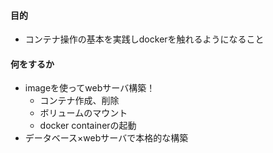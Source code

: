 #### 目的
- コンテナ操作の基本を実践しdockerを触れるようになること

#### 何をするか
- imageを使ってwebサーバ構築！
  - コンテナ作成、削除
  - ボリュームのマウント
  - docker containerの起動
- データベース×webサーバで本格的な構築
